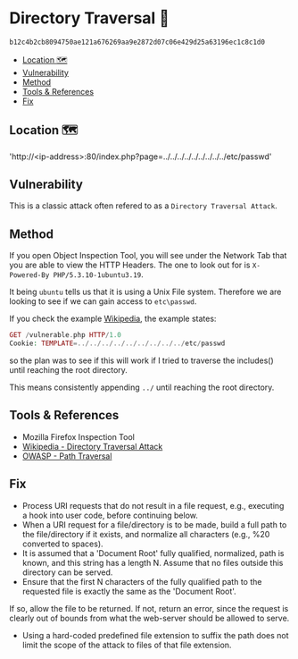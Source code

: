# Directory Traversal :ant: <!-- omit in toc -->

```txt
b12c4b2cb8094750ae121a676269aa9e2872d07c06e429d25a63196ec1c8c1d0
```

- [Location 🗺️](#location-️)
- [Vulnerability](#vulnerability)
- [Method](#method)
- [Tools & References](#tools--references)
- [Fix](#fix)

## Location 🗺️

'http://\<ip-address>:80/index.php?page=../../../../../../../../../etc/passwd'

## Vulnerability

This is a classic attack often refered to as a `Directory Traversal Attack`.

## Method

If you open Object Inspection Tool, you will see under the Network Tab that you are able to view the HTTP Headers. The one to look out for is `X-Powered-By PHP/5.3.10-1ubuntu3.19`.

It being `ubuntu` tells us that it is using a Unix File system. Therefore we are looking to see if we can gain access to `etc\passwd`.

If you check the example [Wikipedia](https://en.wikipedia.org/wiki/Directory_traversal_attack), the example states:

```php
GET /vulnerable.php HTTP/1.0
Cookie: TEMPLATE=../../../../../../../../../etc/passwd
```

so the plan was to see if this will work if I tried to traverse the includes() until reaching the root directory.

This means consistently appending `../` until reaching the root directory.

## Tools & References

- Mozilla Firefox Inspection Tool
- [Wikipedia - Directory Traversal Attack](https://en.wikipedia.org/wiki/Directory_traversal_attack)
- [OWASP - Path Traversal](https://owasp.org/www-community/attacks/Path_Traversal)

## Fix

- Process URI requests that do not result in a file request, e.g., executing a hook into user code, before continuing below.
- When a URI request for a file/directory is to be made, build a full path to the file/directory if it exists, and normalize all characters (e.g., %20 converted to spaces).
- It is assumed that a 'Document Root' fully qualified, normalized, path is known, and this string has a length N. Assume that no files outside this directory can be served.
- Ensure that the first N characters of the fully qualified path to the requested file is exactly the same as the 'Document Root'.

If so, allow the file to be returned.
If not, return an error, since the request is clearly out of bounds from what the web-server should be allowed to serve.

- Using a hard-coded predefined file extension to suffix the path does not limit the scope of the attack to files of that file extension.
